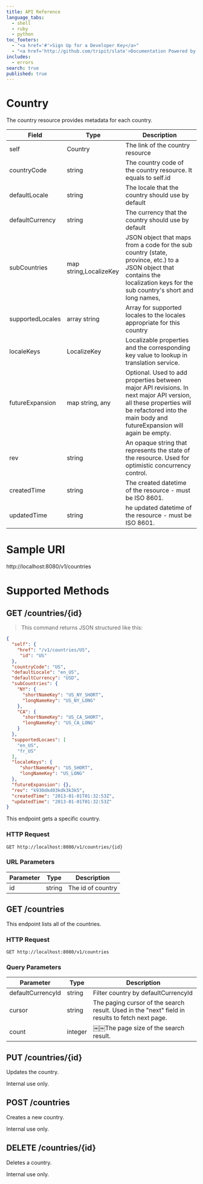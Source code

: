 ```yaml
---
title: API Reference
language_tabs: 
  - shell
  - ruby
  - python
toc_footers: 
  - "<a href='#'>Sign Up for a Developer Key</a>"
  - "<a href='http://github.com/tripit/slate'>Documentation Powered by Slate</a>"
includes: 
  - errors
search: true
published: true
---
```


# Country

The country resource provides metadata for each country.

Field | Type | Description
---------- | ---------------- | --------------------------------
self | Country | The link of the country resource
countryCode | string | The country code of the country resource. It equals to self.id
defaultLocale | string | The locale that the country should use by default
defaultCurrency | string | The currency that the country should use by default
subCountries | map string,LocalizeKey | JSON object that maps from a code for the sub country (state, province, etc.) to a JSON object that contains the localization keys for the sub country's short and long names,
supportedLocales | array string | Array for supported locales to the locales appropriate for this country
localeKeys | LocalizeKey | Localizable properties and the corresponding key value to lookup in translation service.
futureExpansion | map string, any | Optional. Used to add properties between major API revisions. In next major API version, all these properties will be refactored into the main body and futureExpansion will again be empty.
rev | string | An opaque string that represents the state of the resource. Used for optimistic concurrency control.
createdTime | string | The created datetime of the resource - must be ISO 8601.
updatedTime | string | he updated datetime of the resource - must be ISO 8601.

# Sample URI
http://localhost:8080/v1/countries

# Supported Methods

## GET /countries/{id}

> This command returns JSON structured like this:

```json
{
  "self": {
    "href": "/v1/countries/US",
     "id": "US" 
  },
  "countryCode": "US",
  "defaultLocale": "en_US",
  "defaultCurrency": "USD",
  "subCountries": {
    "NY": {
      "shortNameKey": "US_NY_SHORT",
      "longNameKey": "US_NY_LONG"
    },
    "CA": {
      "shortNameKey": "US_CA_SHORT",
      "longNameKey": "US_CA_LONG"
    }
  },
  "supportedLocaes": [ 
    "en_US",
    "fr_US"
  ],
  "localeKeys": { 
     "shortNameKey": "US_SHORT",
     "longNameKey": "US_LONG"
  },
  "futureExpansion": {},
  "rev": "k930dkd03kdk3k3k5",
  "createdTime": "2013-01-01T01:32:53Z",
  "updatedTime": "2013-01-01T01:32:53Z"
}  
```

This endpoint gets a specific country.

### HTTP Request

`GET http://localhost:8080/v1/countries/{id}`

### URL Parameters

Parameter | Type | Description
--------- | ------- | -----------
id | string | The id of country

## GET /countries

This endpoint lists all of the countries.

### HTTP Request

`GET http://localhost:8080/v1/countries`

### Query Parameters

Parameter | Type | Description
--------- | ------- | -----------
defaultCurrencyId | string | Filter country by defaultCurrencyId
cursor | string | The paging cursor of the search result. Used in the "next" field in results to fetch next page.
count | integer | ￼￼The page size of the search result.

## PUT /countries/{id}

Updates the country.

<aside class="warning">Internal use only.</aside>

## POST /countries

Creates a new country.

<aside class="warning">Internal use only.</aside>

## DELETE /countries/{id}

Deletes a country.

<aside class="warning">Internal use only.</aside>
